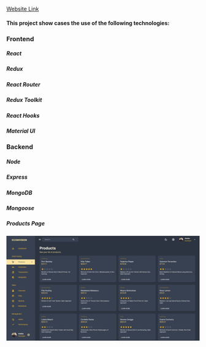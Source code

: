 [Website Link](https://admin-dashboard-frontend-ct0c.onrender.com/ "Website Link")

#### This project show cases the use of the following technologies:

### Frontend

##### React

##### Redux

##### React Router

##### Redux Toolkit

##### React Hooks

##### Material UI

### Backend

##### Node

##### Express

##### MongoDB

##### Mongoose

##### Products Page

![Products Page](/Products-Page.png?raw=true "Products Page")
